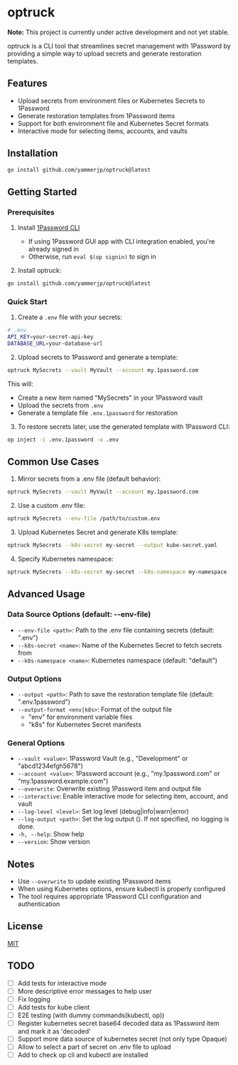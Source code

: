 # optruck

**Note:** This project is currently under active development and not yet stable.

optruck is a CLI tool that streamlines secret management with 1Password by providing a simple way to upload secrets and generate restoration templates.

## Features

- Upload secrets from environment files or Kubernetes Secrets to 1Password
- Generate restoration templates from 1Password items
- Support for both environment file and Kubernetes Secret formats
- Interactive mode for selecting items, accounts, and vaults

## Installation

```bash
go install github.com/yammerjp/optruck@latest
```

## Getting Started

### Prerequisites

1. Install [1Password CLI](https://1password.com/downloads/command-line/)
   - If using 1Password GUI app with CLI integration enabled, you're already signed in
   - Otherwise, run `eval $(op signin)` to sign in

2. Install optruck:
```bash
go install github.com/yammerjp/optruck@latest
```

### Quick Start

1. Create a `.env` file with your secrets:
```bash
# .env
API_KEY=your-secret-api-key
DATABASE_URL=your-database-url
```

2. Upload secrets to 1Password and generate a template:
```bash
optruck MySecrets --vault MyVault --account my.1password.com
```

This will:
- Create a new item named "MySecrets" in your 1Password vault
- Upload the secrets from `.env`
- Generate a template file `.env.1password` for restoration

3. To restore secrets later, use the generated template with 1Password CLI:
```bash
op inject -i .env.1password -o .env
```

## Common Use Cases

1. Mirror secrets from a .env file (default behavior):
```bash
optruck MySecrets --vault MyVault --account my.1password.com
```

2. Use a custom .env file:
```bash
optruck MySecrets --env-file /path/to/custom.env
```

3. Upload Kubernetes Secret and generate K8s template:
```bash
optruck MySecrets --k8s-secret my-secret --output kube-secret.yaml
```

4. Specify Kubernetes namespace:
```bash
optruck MySecrets --k8s-secret my-secret --k8s-namespace my-namespace
```

## Advanced Usage

### Data Source Options (default: --env-file)

- `--env-file <path>`: Path to the .env file containing secrets (default: ".env")
- `--k8s-secret <name>`: Name of the Kubernetes Secret to fetch secrets from
- `--k8s-namespace <name>`: Kubernetes namespace (default: "default")

### Output Options

- `--output <path>`: Path to save the restoration template file (default: ".env.1password")
- `--output-format <env|k8s>`: Format of the output file
  - "env" for environment variable files
  - "k8s" for Kubernetes Secret manifests

### General Options

- `--vault <value>`: 1Password Vault (e.g., "Development" or "abcd1234efgh5678")
- `--account <value>`: 1Password account (e.g., "my.1password.com" or "my.1password.example.com")
- `--overwrite`: Overwrite existing 1Password item and output file
- `--interactive`: Enable interactive mode for selecting item, account, and vault
- `--log-level <level>`: Set log level (debug|info|warn|error)
- `--log-output <path>`: Set the log output (<file path>). If not specified, no logging is done.
- `-h, --help`: Show help
- `--version`: Show version

## Notes

- Use `--overwrite` to update existing 1Password items 
- When using Kubernetes options, ensure kubectl is properly configured
- The tool requires appropriate 1Password CLI configuration and authentication

## License

[MIT](LICENSE)


## TODO

- [ ] Add tests for interactive mode
- [ ] More descriptive error messages to help user
- [ ] Fix logging
- [ ] Add tests for kube client
- [ ] E2E testing (with dummy commands(kubectl, op))
- [ ] Register kubernetes secret base64 decoded data as 1Password item and mark it as 'decoded'
- [ ] Support more data source of kubernetes secret (not only type Opaque)
- [ ] Allow to select a part of secret on .env file to upload
- [ ] Add to check op cli and kubectl are installed
